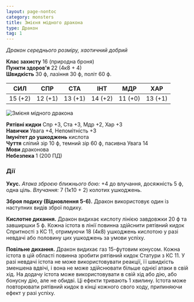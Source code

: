 ```yaml
---
layout: page-nontoc
category: monsters
title: Змієня мідного дракона
type: Дракон
tag: 1
---
```


_Дракон середнього розміру, хаотичний добрий_

**Клас захисту** 16 (природна броня)    
**Пункти здоров'я** 22 (4к8 + 4)    
**Швидкість** 30 ф, лазіння 30 ф, політ 60 ф.

| СИЛ     | СПР     | СТА     | ІНТ     | МДР     | ХАР     |
| ------- | ------- | ------- | ------- | ------- | ------- |
| 15 (+2) | 12 (+1) | 13 (+1) | 14 (+2) | 11 (+0) | 13 (+1) |

![Змієня мідного дракона](https://www.dndbeyond.com/avatars/thumbnails/30782/536/1000/1000/638061965633505640.png)

**Рятівні кидки** Спр +3, Ста +3, Мдр +2, Хар +3    
**Навички** Увага +4, Непомітність +3    
**Імунітет до ушкоджень** кислота    
**Чуття** сліпий зір 10 ф, темний зір 60 ф, пасивна Увага 14    
**Мови** драконова    
**Небезпека** 1 (200 ПД)

### Дії
**Укус.** _Атака зброєю ближнього бою:_ +4 до влучання, досяжність 5 ф, одна ціль. _Влучання:_ 7 (1к10 + 2) колотих ушкоджень.    

**Зброя подиху (Відновлення 5-6).** Дракон використовує один із наступних видів зброї подиху.    

**Кислотне дихання.** Дракон видихає кислоту лінією завдовжки 20 ф та завширшки 5 ф. Кожна істота в лінії повинна здійснити рятівний кидок Спритності з КС 11, отримуючи 18 (4к8) ушкоджень кислотою у разі невдачі або половину цих ушкоджень за умови успіху.    

**Повільне дихання.** Дракон видихає газ 15-футовим конусом. Кожна істота в цій області повинна зробити рятівний кидок Статури з КС 11. У разі невдачі істота не може використовувати реакції, її швидкість зменшена вдвічі, і вона не може здійснювати більше однієї атаки в свій хід. На додачу істота може використовувати в свій хід або дію, або бонусну дію, але не обидві. Ці ефекти тривають 1 хвилину. Істота може повторювати рятівний кидок в кінці кожного свого ходу, припиняючи ефект у разі успіху.
